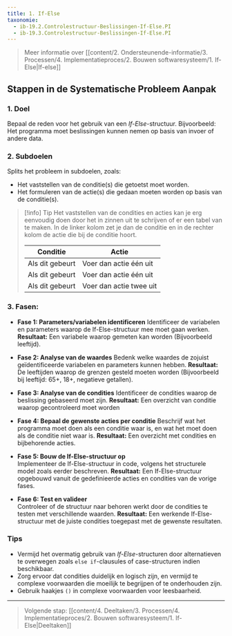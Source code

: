 ```yaml
---
title: 1. If-Else
taxonomie:
  - ib-19.2.Controlestructuur-Beslissingen-If-Else.PI
  - ib-19.3.Controlestructuur-Beslissingen-If-Else.PI
---
```


> Meer informatie over [[content/2. Ondersteunende-informatie/3. Processen/4. Implementatieproces/2. Bouwen softwaresysteem/1. If-Else|If-else]]

## Stappen in de Systematische Probleem Aanpak
### 1. Doel
Bepaal de reden voor het gebruik van een *If-Else*-structuur. Bijvoorbeeld: Het programma moet beslissingen kunnen nemen op basis van invoer of andere data.

### 2. Subdoelen
Splits het probleem in subdoelen, zoals:
  - Het vaststellen van de conditie(s) die getoetst moet worden.
  - Het formuleren van de actie(s) die gedaan moeten worden op basis van de conditie(s).

> [!info] Tip 
> Het vaststellen van de condities en acties kan je erg eenvoudig doen door het in zinnen uit te schrijven of er een tabel van te maken. In de linker kolom zet je dan de conditie en in de rechter kolom de actie die bij de conditie hoort. 
> 
> | Conditie        | Actie                   |
> | --------------- | ----------------------- |
> | Als dit gebeurt | Voer dan actie één uit  |
> | Als dit gebeurt | Voer dan actie één uit  |
> | Als dit gebeurt | Voer dan actie twee uit |

### 3. Fasen:
- **Fase 1: Parameters/variabelen identificeren**
  Identificeer de variabelen en parameters waarop de If-Else-structuur mee moet gaan werken.
  **Resultaat:** Een variabele waarop gemeten kan worden (Bijvoorbeeld leeftijd).
  
- **Fase 2: Analyse van de waardes**
  Bedenk welke waardes de zojuist geïdentificeerde variabelen en parameters kunnen hebben. 
  **Resultaat:** De leeftijden waarop de grenzen gesteld moeten worden (Bijvoorbeeld bij leeftijd: 65+, 18+, negatieve getallen).

- **Fase 3: Analyse van de condities**
  Identificeer de condities waarop de beslissing gebaseerd moet zijn.
  **Resultaat:** Een overzicht van conditie waarop gecontroleerd moet worden

- **Fase 4: Bepaal de gewenste acties per conditie**
  Beschrijf wat het programma moet doen als een conditie waar is, en wat het moet doen als de conditie niet waar is.
  **Resultaat:** Een overzicht met condities en bijbehorende acties.

- **Fase 5: Bouw de If-Else-structuur op**  
  Implementeer de If-Else-structuur in code, volgens het structurele model zoals eerder beschreven.
  **Resultaat:** Een If-Else-structuur opgebouwd vanuit de gedefinieerde acties en condities van de vorige fases.

- **Fase 6: Test en valideer**  
  Controleer of de structuur naar behoren werkt door de condities te testen met verschillende waarden.
  **Resultaat:** Een werkende If-Else-structuur met de juiste condities toegepast met de gewenste resultaten.

### Tips
- Vermijd het overmatig gebruik van *If-Else*-structuren door alternatieven te overwegen zoals `else if`-clausules of case-structuren indien beschikbaar.
- Zorg ervoor dat condities duidelijk en logisch zijn, en vermijd te complexe voorwaarden die moeilijk te begrijpen of te onderhouden zijn.
- Gebruik haakjes `()` in complexe voorwaarden voor leesbaarheid.

---

> Volgende stap: [[content/4. Deeltaken/3. Processen/4. Implementatieproces/2. Bouwen softwaresysteem/1. If-Else|Deeltaken]]
